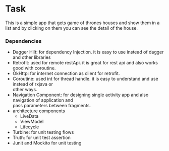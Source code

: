 # Task

This is a simple app that gets game of thrones houses and show them in a list and by clicking on them you can see the detail of the house.

### Dependencies

* Dagger Hilt: for dependency Injection. it is easy to use instead of dagger and other libraries
* Retrofit: used for remote restApi. it is great for rest api and also works good with coroutine.
* OkHttp: for internet connection as client for retrofit.
* Coroutine: used int for thread handle. it is easy to understand and use instead of rxjava or  
  other ways.
* Navigation Component: for designing single activity app and also navigation of application and  
  pass parameters between fragments.
* architecture components
    * LiveData
    * ViewModel
    * Lifecycle
* Turbine: for unit testing flows
* Truth: for unit test assertion
* Junit and Mockito for unit testing
